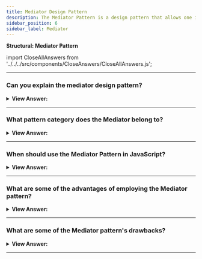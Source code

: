 ```yaml
---
title: Mediator Design Pattern
description: The Mediator Pattern is a design pattern that allows one item to notify another group of objects when an event or action occurs.
sidebar_position: 6
sidebar_label: Mediator
---
```


**Structural: Mediator Pattern**

import CloseAllAnswers from '../../../src/components/CloseAnswers/CloseAllAnswers.js';

<CloseAllAnswers />

---

### Can you explain the mediator design pattern?

<details className='answer'>
  <summary>
    <strong>View Answer:</strong>
  </summary>
  <div>
    <div>
      <strong>Interview Response:</strong> The Mediator Pattern is a design pattern that allows one item to notify another group of objects when an event or action occurs. The Mediator and Observer patterns vary in that the Mediator pattern allows one object to be alerted of events occurring in other objects. In contrast, the Observer pattern allows one object to subscribe to numerous events occurring in other objects.
<br/>
    </div>    
    <div>
</div><br />
  <div><strong className="codeExample">Code Example:</strong><br /><br />

<img src="/img/javascript-mediator.jpg
" /><br /><br />

**The objects participating in this pattern are:**

**Mediator** -- example code: _Chatroom_

- It specifies an interface for interacting with Colleague objects
- maintains references to Colleague objects
- manages central control over operations.

**Colleagues** -- example code: _Participants_

- objects that the Mediator is mediating
- each instance maintains a connection (reference) to the Mediator

<br/>

```js
let Participant = function (name) {
  this.name = name;
  this.chatroom = null;
};

Participant.prototype = {
  send: function (message, to) {
    this.chatroom.send(message, this, to);
  },
  receive: function (message, from) {
    console.log(from.name + ' to ' + this.name + ': ' + message);
  },
};

let Chatroom = function () {
  let participants = {};

  return {
    register: function (participant) {
      participants[participant.name] = participant;
      participant.chatroom = this;
    },

    send: function (message, from, to) {
      if (to) {
        // single message
        to.receive(message, from);
      } else {
        // broadcast message
        for (key in participants) {
          if (participants[key] !== from) {
            participants[key].receive(message, from);
          }
        }
      }
    },
  };
};

function run() {
  let yoko = new Participant('Yoko');
  let john = new Participant('John');
  let paul = new Participant('Paul');
  let ringo = new Participant('Ringo');

  let chatroom = new Chatroom();
  chatroom.register(yoko);
  chatroom.register(john);
  chatroom.register(paul);
  chatroom.register(ringo);

  yoko.send('All you need is love.');
  yoko.send('I love you John.');
  john.send('Hey, no need to broadcast', yoko);
  paul.send('Ha, I heard that!');
  ringo.send('Paul, what do you think?', paul);
}

run();

/*

Output:

Yoko to John: All you need is love.
Yoko to Paul: All you need is love.
Yoko to Ringo: All you need is love.
Yoko to John: I love you John.
Yoko to Paul: I love you John.
Yoko to Ringo: I love you John.
John to Yoko: Hey, no need to broadcast
Paul to Yoko: Ha, I heard that!
Paul to John: Ha, I heard that!
Paul to Ringo: Ha, I heard that!
Ringo to Paul: Paul, what do you think?

*/
```

</div>
 </div>

</details>

---

### What pattern category does the Mediator belong to?

<details>
  <summary>
    <strong>View Answer:</strong>
  </summary>
  <div>
    <div>
      <strong>Interview Response:</strong> The Mediator pattern is a type of behavioral design pattern.
    </div>
  </div>
</details>

---

### When should use the Mediator Pattern in JavaScript?

<details>
  <summary>
    <strong>View Answer:</strong>
  </summary>
  <div>
    <div>
      <strong>Interview Response:</strong> It can be used:
    </div><br/>

- If your system has several components that must communicate with one another.
- To avoid object tight coupling in a system with many objects.
- To enhance code readability.
- To make it easier to maintain code.
- If communication between objects gets complicated or impedes code reusability.

<br />
  </div>
</details>

---

### What are some of the advantages of employing the Mediator pattern?

<details>
  <summary>
    <strong>View Answer:</strong>
  </summary>
  <div>
    <div>
      <strong>Interview Response:</strong> Benefits of the Mediator Pattern
    </div>
    <br />
    <div></div>

- Singular Responsibility Principle -- You may consolidate the communications between numerous components into a single location, making them easier to understand and maintain.
- The Open/Closed Principle You can add new mediators without changing the key components.
- You can reduce coupling between software components.
- Individual components can be reused more quickly.

<br />
  </div>
</details>

---

### What are some of the Mediator pattern's drawbacks?

<details>
  <summary>
    <strong>View Answer:</strong>
  </summary>
  <div>
    <div>
      <strong>Interview Response:</strong> Drawbacks of the Iterator Pattern.
    </div>
    <br />
    <div></div>

- A mediator can evolve into a God Object over time.

<br />
  </div>
</details>

---
